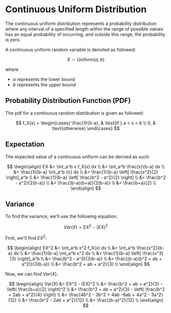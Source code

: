 # Continuous Uniform Distribution

The continuous uniform distribution represents a probability distribution where any interval of a specified length within the range of possible values has an equal probability of occurring, and outside this range, the probability is zero.

A continuous uniform random variable is denoted as followed:

$$ X \sim \text{Uniform}(a,b) $$

where
- $a$ represents the lower bound
- $b$ represents the upper bound

## Probability Distribution Function (PDF)

The pdf for a continuous random distribution is given as followed:

$$
f_X(x) =
\begin{cases}
\frac{1}{b-a}, & \text{if } a < x < b \\
0, & \text{otherwise}
\end{cases}
$$

## Expectation

The expected value of a continuous uniform can be derived as such:

$$
\begin{align}
EX &= \int_a^b x f_X(x) dx \\
&= \int_a^b \frac{x}{b-a} dx \\
&= \frac{1}{b-a} \int_a^b {x} dx \\
&= \frac{1}{b-a} \left[ \frac{x^2}{2} \right]_a^b \\
&= \frac{1}{b-a} \left[ \frac{b^2 - a^2}{2} \right] \\
&= \frac{b^2 - a^2}{2(b-a)} \\
&= \frac{(b-a)(b+a)}{2(b-a)} \\
&= \frac{b+a}{2} \\
\end{align}
$$

## Variance

To find the variance, we'll use the following equation:

$$ Var(X) = EX^2 - (EX)^2 $$

First, we'll find $EX^2$:

$$
\begin{align}
EX^2 &= \int_a^b x^2 f_X(x) dx \\
&= \int_a^b \frac{x^2}{b-a} dx \\
&= \frac{1}{b-a} \int_a^b x^2 dx \\
&= \frac{1}{b-a} \left[ \frac{x^3}{3} \right]_a^b \\
&= \frac{b^3 - a^3}{3(b-a)} \\
&= \frac{(b-a)(b^2 + ab + a^2)}{3(b-a)} \\
&= \frac{b^2 + ab + a^2}{3} \\
\end{align}
$$

Now, we can find $Var(X)$:

$$
\begin{align}
Var(X) &= EX^2 - (EX)^2 \\
&= \frac{b^2 + ab + a^2}{3} - \left( \frac{b+a}{2} \right)^2 \\
&= \frac{b^2 + ab + a^2}{3} - \left( \frac{b^2 + 2ab + a^2}{4}  \right) \\
&= \frac{4b^2 - 3b^2 + 4ab -6ab + 4a^2 - 3a^2}{12} \\
&= \frac{b^2 - 2ab + a^2}{12} \\
&= \frac{(b-a)^2}{12} \\
\end{align}
$$